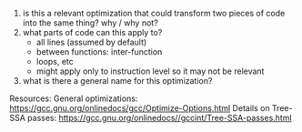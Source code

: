 1. is this a relevant optimization that could transform two pieces of
   code into the same thing?
   	why / why not?
2. what parts of code can this apply to?
	- all lines (assumed by default)
	- between functions: inter-function
	- loops, etc
	- might apply only to instruction level so it may not be relevant
3. what is there a general name for this optimization?


Resources:
General optimizations:
https://gcc.gnu.org/onlinedocs/gcc/Optimize-Options.html
Details on Tree-SSA passes:
https://gcc.gnu.org/onlinedocs//gccint/Tree-SSA-passes.html
